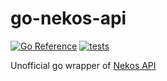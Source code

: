 # go-nekos-api

[![Go Reference](https://pkg.go.dev/badge/github.com/generalvamp/go-nekos-api/nekosapi.svg)](https://pkg.go.dev/github.com/generalvamp/go-nekos-api/nekosapi) [![tests](https://github.com/generalvamp/go-nekos-api/actions/workflows/tests.yml/badge.svg)](https://github.com/generalvamp/go-nekos-api/actions/workflows/tests.yml)


Unofficial go wrapper of [Nekos API](https://github.com/Nekos-API/Nekos-API)